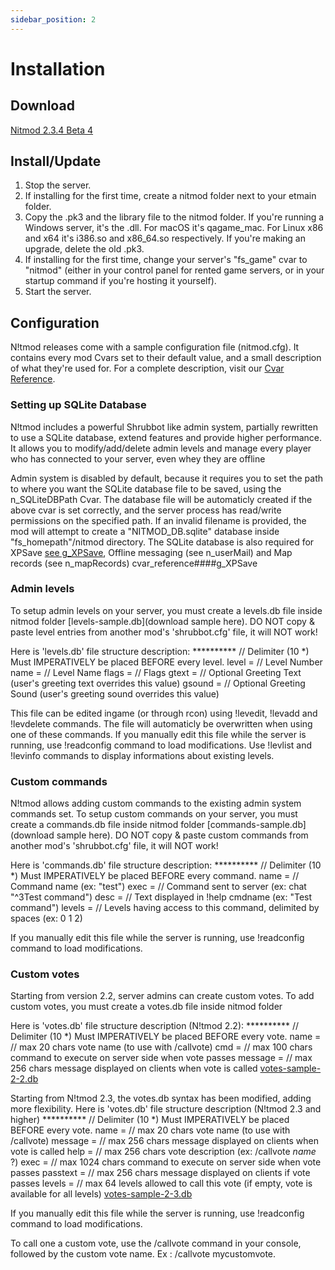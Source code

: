 ```yaml
---
sidebar_position: 2
---
```


# Installation

## Download

[Nitmod 2.3.4 Beta 4](http://etmods.net/downloads/nitmod_2.3.4-b4.zip)

## Install/Update

1. Stop the server.
2. If installing for the first time, create a nitmod folder next to your etmain folder.
3. Copy the .pk3 and the library file to the nitmod folder. If you're running a Windows server, it's the .dll. For macOS it's qagame_mac. For Linux x86 and x64 it's i386.so and x86_64.so respectively. If you're making an upgrade, delete the old .pk3.
4. If installing for the first time, change your server's "fs_game" cvar to "nitmod" (either in your control panel for rented game servers, or in your startup command if you're hosting it yourself).
5. Start the server.

## Configuration

N!tmod releases come with a sample configuration file (nitmod.cfg).
It contains every mod Cvars set to their default value, and a small description of what they're used for.
For a complete description, visit our [Cvar Reference](cvar-reference).

### Setting up SQLite Database

N!tmod includes a powerful Shrubbot like admin system, partially rewritten to use a SQLite database, extend features and provide higher performance.
It allows you to modify/add/delete admin levels and manage every player who has connected to your server, even whey they are offline

Admin system is disabled by default, because it requires you to set the path to where you want the SQLite database file to be saved, using the n_SQLiteDBPath Cvar.
The database file will be automaticly created if the above cvar is set correctly, and the server process has read/write permissions on the specified path.
If an invalid filename is provided, the mod will attempt to create a "NITMOD_DB.sqlite" database inside "fs_homepath"/nitmod directory.
The SQLite database is also required for XPSave [see g_XPSave](cvar-reference#g_xpsave), Offline messaging (see n_userMail) and Map records (see n_mapRecords)
cvar_reference####g_XPSave

### Admin levels

To setup admin levels on your server, you must create a levels.db file inside nitmod folder [levels-sample.db](download sample here).
DO NOT copy & paste level entries from another mod's 'shrubbot.cfg' file, it will NOT work!

Here is 'levels.db' file structure description:
**********  // Delimiter (10 *) Must IMPERATIVELY be placed BEFORE every level.
level =     // Level Number
name =      // Level Name
flags =     // Flags
gtext =     // Optional Greeting Text (user's greeting text overrides this value)
gsound =    // Optional Greeting Sound (user's greeting sound overrides this value)

This file can be edited ingame (or through rcon) using !levedit, !levadd and !levdelete commands.
The file will automaticly be overwritten when using one of these commands.
If you manually edit this file while the server is running, use !readconfig command to load modifications.
Use !levlist and !levinfo commands to display informations about existing levels.

### Custom commands

N!tmod allows adding custom commands to the existing admin system commands set.
To setup custom commands on your server, you must create a commands.db file inside nitmod folder [commands-sample.db](download sample here).
DO NOT copy & paste custom commands from another mod's 'shrubbot.cfg' file, it will NOT work!

Here is 'commands.db' file structure description:
**********  // Delimiter (10 *) Must IMPERATIVELY be placed BEFORE every command.
name =      // Command name (ex: "test")
exec =      // Command sent to server (ex: chat "^3Test command")
desc =      // Text displayed in !help cmdname (ex: "Test command")
levels =    // Levels having access to this command, delimited by spaces (ex: 0 1 2)

If you manually edit this file while the server is running, use !readconfig command to load modifications.

### Custom votes

Starting from version 2.2, server admins can create custom votes.
To add custom votes, you must create a votes.db file inside nitmod folder

Here is 'votes.db' file structure description (N!tmod 2.2):
********** // Delimiter (10 *) Must IMPERATIVELY be placed BEFORE every vote.
name =     // max 20 chars vote name (to use with /callvote)
cmd =      // max 100 chars command to execute on server side when vote passes
message =  // max 256 chars message displayed on clients when vote is called
[votes-sample-2-2.db](installation)

Starting from N!tmod 2.3, the votes.db syntax has been modified, adding more flexibility.
Here is 'votes.db' file structure description (N!tmod 2.3 and higher)
**********  // Delimiter (10 *) Must IMPERATIVELY be placed BEFORE every vote.
name =      // max 20 chars vote name (to use with /callvote)
message =   // max 256 chars message displayed on clients when vote is called
help =      // max 256 chars vote description (ex: /callvote *name* ?)
exec =      // max 1024 chars command to execute on server side when vote passes
passtext =  // max 256 chars message displayed on clients if vote passes
levels =    // max 64 levels allowed to call this vote (if empty, vote is available for all levels)
[votes-sample-2-3.db](installation)

If you manually edit this file while the server is running, use !readconfig command to load modifications.

To call one a custom vote, use the /callvote command in your console, followed by the custom vote name. Ex : /callvote mycustomvote.